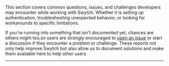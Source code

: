 This section covers common questions, issues, and challenges developers may encounter while working with Swytch. Whether
it is setting up authentication, troubleshooting unexpected behavior, or looking for workarounds to specific
limitations.

If you're running into something that isn't documented yet, chances are others might too,so users are strongly
encouraged to [open an issue](https://github.com/Gwali-1/Swytch/issues) or start
a discussion if they encounter a problem or challenge. These reports not
only help improve Swytch but also allow us to document solutions and make them available here to help other users

-----

